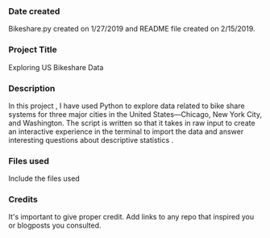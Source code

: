 ### Date created
Bikeshare.py created on 1/27/2019 and README file created on 2/15/2019.

### Project Title
Exploring US Bikeshare Data

### Description
In this project , I have used Python to explore data related to bike share systems for three major cities in the United States—Chicago, New York City, and Washington. The script is written so that it takes in raw input to create an interactive experience in the terminal to import the data and answer interesting questions  about descriptive statistics .

### Files used
Include the files used

### Credits
It's important to give proper credit. Add links to any repo that inspired you or blogposts you consulted.
